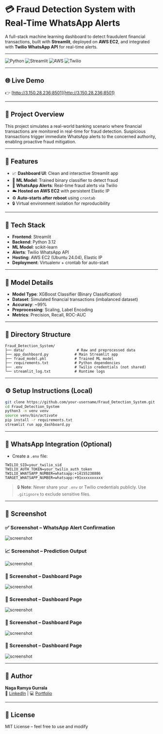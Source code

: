 # 💳 Fraud Detection System with Real-Time WhatsApp Alerts

A full-stack machine learning dashboard to detect fraudulent financial transactions, built with **Streamlit**, deployed on **AWS EC2**, and integrated with **Twilio WhatsApp API** for real-time alerts.

---

![Python](https://img.shields.io/badge/Python-3.12-blue)
![Streamlit](https://img.shields.io/badge/Streamlit-App-red)
![AWS](https://img.shields.io/badge/Hosted-AWS_EC2-orange)
![Twilio](https://img.shields.io/badge/Alerts-Twilio_WhatsApp-brightgreen)

---

## 🌐 Live Demo

👉 [http://3.150.28.236:8501](http://3.150.28.236:8501)

---

## 🧾 Project Overview

This project simulates a real-world banking scenario where financial transactions are monitored in real-time for fraud detection. Suspicious transactions trigger immediate WhatsApp alerts to the concerned authority, enabling proactive fraud mitigation.

---

## 🚀 Features

- 📈 **Dashboard UI**: Clean and interactive Streamlit app
- 🧠 **ML Model**: Trained binary classifier to detect fraud
- 🔔 **WhatsApp Alerts**: Real-time fraud alerts via Twilio
- ☁️ **Hosted on AWS EC2** with persistent Elastic IP
- ♻️ **Auto-starts after reboot** using `crontab`
- 🔒 Virtual environment isolation for reproducibility

---

## 🧠 Tech Stack

- **Frontend**: Streamlit
- **Backend**: Python 3.12
- **ML Model**: scikit-learn
- **Alerts**: Twilio WhatsApp API
- **Hosting**: AWS EC2 (Ubuntu 24.04), Elastic IP
- **Deployment**: Virtualenv + crontab for auto-start

---

## 🤖 Model Details

- **Model Type**: XGBoost Classifier (Binary Classification)
- **Dataset**: Simulated financial transactions (imbalanced dataset)
- **Accuracy**: ~99%
- **Preprocessing**: Scaling, Label Encoding
- **Metrics**: Precision, Recall, ROC-AUC

---

## 📁 Directory Structure

```
Fraud_Detection_System/
├── data/                        # Raw and preprocessed data
├── app_dashboard.py            # Main Streamlit app
├── fraud_model.pkl             # Trained ML model
├── requirements.txt            # Python dependencies
├── .env                        # Twilio credentials (not shared)
└── streamlit_log.txt           # Runtime logs
```

---

## ⚙️ Setup Instructions (Local)

```bash
git clone https://github.com/your-username/Fraud_Detection_System.git
cd Fraud_Detection_System
python3 -m venv venv
source venv/bin/activate
pip install -r requirements.txt
streamlit run app_dashboard.py
```

---

## 🔐 WhatsApp Integration (Optional)

- Create a `.env` file:
```env
TWILIO_SID=your_twilio_sid
TWILIO_AUTH_TOKEN=your_twilio_auth_token
TWILIO_WHATSAPP_NUMBER=whatsapp:+14155238886
TARGET_WHATSAPP_NUMBER=whatsapp:+91xxxxxxxxxx
```

> 🔒 **Note**: Never share your `.env` or Twilio credentials publicly. Use `.gitignore` to exclude sensitive files.

---

## 📸 Screenshot

### ✅ Screenshot – WhatsApp Alert Confirmation
![screenshot](screenshots/IMG_6890.PNG)
### 📈 Screenshot – Prediction Output
![screenshot](screenshots/IMG_6891.PNG)
### 🧾 Screenshot – Dashboard Page
![screenshot](screenshots/Demo1.png)
### 🧾 Screenshot – Dashboard Page
![screenshot](screenshots/Demo2.png)
### 🧾 Screenshot – Dashboard Page
![screenshot](screenshots/Demo3.png)
### 🧾 Screenshot – Dashboard Page
![screenshot](screenshots/Demo4.png)

---

## 👤 Author

**Naga Ramya Gurrala**  
🔗 [LinkedIn](https://www.linkedin.com/in/nagaramyagurrala/) | 💻 [Portfolio](https://github.com/NagaRamya1531-tech)

---

## 📃 License

MIT License – feel free to use and modify
